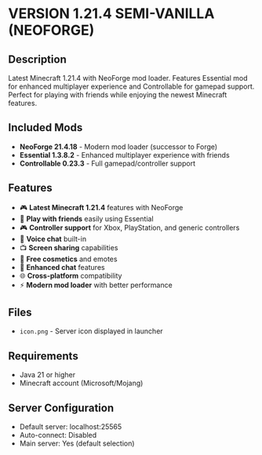 # VERSION 1.21.4 SEMI-VANILLA (NEOFORGE)

## Description
Latest Minecraft 1.21.4 with NeoForge mod loader. Features Essential mod for enhanced multiplayer experience and Controllable for gamepad support. Perfect for playing with friends while enjoying the newest Minecraft features.

## Included Mods
- **NeoForge 21.4.18** - Modern mod loader (successor to Forge)
- **Essential 1.3.8.2** - Enhanced multiplayer experience with friends
- **Controllable 0.23.3** - Full gamepad/controller support

## Features
- 🎮 **Latest Minecraft 1.21.4** features with NeoForge
- 👥 **Play with friends** easily using Essential
- 🎮 **Controller support** for Xbox, PlayStation, and generic controllers
- 🎤 **Voice chat** built-in
- 📺 **Screen sharing** capabilities
- 🎨 **Free cosmetics** and emotes
- 💬 **Enhanced chat** features
- 🌐 **Cross-platform** compatibility
- ⚡ **Modern mod loader** with better performance

## Files
- `icon.png` - Server icon displayed in launcher

## Requirements
- Java 21 or higher
- Minecraft account (Microsoft/Mojang)

## Server Configuration
- Default server: localhost:25565
- Auto-connect: Disabled
- Main server: Yes (default selection)

